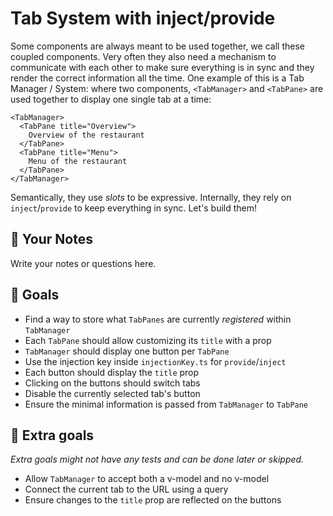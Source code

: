 # Tab System with inject/provide

Some components are always meant to be used together, we call these coupled components. Very often they also need a mechanism to communicate with each other to make sure everything is in sync and they render the correct information all the time. One example of this is a Tab Manager / System: where two components, `<TabManager>` and `<TabPane>` are used together to display one single tab at a time:

```vue
<TabManager>
  <TabPane title="Overview">
    Overview of the restaurant
  </TabPane>
  <TabPane title="Menu">
    Menu of the restaurant
  </TabPane>
</TabManager>
```

Semantically, they use _slots_ to be expressive. Internally, they rely on `inject`/`provide` to keep everything in sync. Let's build them!

## 📝 Your Notes

Write your notes or questions here.

## 🎯 Goals

- Find a way to store what `TabPanes` are currently _registered_ within `TabManager`
- Each `TabPane` should allow customizing its `title` with a prop
- `TabManager` should display one button per `TabPane`
- Use the injection key inside `injectionKey.ts` for `provide`/`inject`
- Each button should display the `title` prop
- Clicking on the buttons should switch tabs
- Disable the currently selected tab's button
- Ensure the minimal information is passed from `TabManager` to `TabPane`

## 💪 Extra goals

_Extra goals might not have any tests and can be done later or skipped._

- Allow `TabManager` to accept both a v-model and no v-model
- Connect the current tab to the URL using a query
- Ensure changes to the `title` prop are reflected on the buttons
